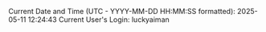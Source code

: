 Current Date and Time (UTC - YYYY-MM-DD HH:MM:SS formatted): 2025-05-11 12:24:43
Current User's Login: luckyaiman
